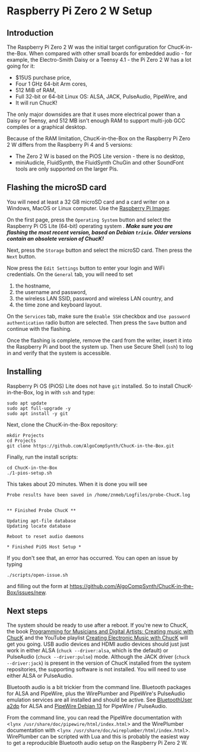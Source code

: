 # Raspberry Pi Zero 2 W Setup

## Introduction

The Raspberry Pi Zero 2 W was the initial target configuration for
ChucK-in-the-Box. When compared with other small boards for
embedded audio - for example, the Electro-Smith Daisy or a Teensy
4.1 - the Pi Zero 2 W has a lot going for it:

- $15US purchase price,
- Four 1 GHz 64-bit Arm cores,
- 512 MiB of RAM,
- Full 32-bit or 64-bit Linux OS: ALSA, JACK, PulseAudio, PipeWire, and
- It will run ChucK!

The only major downsides are that it uses more electrical power
than a Daisy or Teensy, and 512 MB isn't enough RAM to support
multi-job GCC compiles or a graphical desktop.

Because of the RAM limitation, ChucK-in-the-Box on the Raspberry
Pi Zero 2 W differs from the Raspberry Pi 4 and 5 versions:

- The Zero 2 W is based on the PiOS Lite version - there is
no desktop,
- miniAudicle, FluidSynth, the FluidSynth ChuGin and other SoundFont
tools are only supported on the larger Pis.

## Flashing the microSD card

You will need at least a 32 GB microSD card and a card writer
on a Windows, MacOS or Linux computer. Use the
[Raspberry Pi Imager](https://www.raspberrypi.com/software/).

On the first page, press the `Operating System` button and
select the Raspberry Pi OS Lite (64-bit) operating system .
***Make sure you are flashing the most recent version, based
on Debian `trixie`. Older versions contain an obsolete version
of ChucK!*** 

Next, press the `Storage` button and select the microSD
card. Then press the `Next` button.

Now press the `Edit Settings` button to enter your login and
WiFi credentials. On the `General` tab, you will need to set

1. the hostname,
2. the username and password,
3. the wireless LAN SSID, password and wireless LAN country, and
4. the time zone and keyboard layout.

On the `Services` tab, make sure the `Enable SSH` checkbox and
`Use password authentication` radio button are selected. Then
press the `Save` button and continue with the flashing.

Once the flashing is complete, remove the card from the writer, insert
it into the Raspberry Pi and boot the system up. Then use Secure Shell
(`ssh`) to log in and verify that the system is accessible.

## Installing

Raspberry Pi OS (PiOS) Lite does not have `git` installed. So to
install ChucK-in-the-Box, log in with `ssh` and type:

```
sudo apt update
sudo apt full-upgrade -y
sudo apt install -y git
```

Next, clone the ChucK-in-the-Box repository:

```
mkdir Projects
cd Projects
git clone https://github.com/AlgoCompSynth/ChucK-in-the-Box.git
```

Finally, run the install scripts:

```
cd ChucK-in-the-Box
./1-pios-setup.sh
```

This takes about 20 minutes. When it is done you will see

```
Probe results have been saved in /home/znmeb/Logfiles/probe-ChucK.log


** Finished Probe ChucK **

Updating apt-file database
Updating locate database

Reboot to reset audio daemons

* Finished PiOS Host Setup *
```

If you don't see that, an error has occurred. You can open an issue by
typing

```
./scripts/open-issue.sh
```

and filling out the form at
<https://github.com/AlgoCompSynth/ChucK-in-the-Box/issues/new>.

## Next steps

The system should be ready to use after a reboot. If you're new to ChucK,
the book
[Programming for Musicians and Digital Artists: Creating music with ChucK](https://www.manning.com/books/programming-for-musicians-and-digital-artists)
and the YouTube playlist
[Creating Electronic Music with ChucK](https://youtube.com/playlist?list=PL-9SSIBe1phI_r3JsylOZXZyAXuEKRJOS&si=48f53yc_keycYWE0)
will get you going. USB audio devices and HDMI audio devices should just
just work in either ALSA (`chuck --driver:alsa`, which is the default) or
PulseAudio (`chuck --driver:pulse`) mode. Although the JACK driver
(`chuck --driver:jack`) is present in the version of ChucK installed from
the system repositories, the supporting software is not installed. You will
need to use either ALSA or PulseAudio.

Bluetooth audio is a bit trickier from the command line. Bluetooth packages
for ALSA and PipeWire, plus the WirePlumber and PipeWire's PulseAudio
emulation services are all installed and should be active. See
[BluetoothUser a2dp](https://wiki.debian.org/BluetoothUser/a2dp) for ALSA
and [PipeWire Debian 13](https://wiki.debian.org/PipeWire#Debian_13) for
PipeWire / PulseAudio. 

From the command line, you can read the PipeWire documentation with
<`lynx /usr/share/doc/pipewire/html/index.html`> and the WirePlumber
documentation with
<`lynx /usr/share/doc/wireplumber/html/index.html`>. WirePlumber can
be scripted with Lua and this is probably the easiest way to get a
reproducible Bluetooth audio setup on the Raspberry Pi Zero 2 W.
